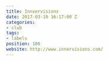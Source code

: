 ```yaml
---
title: Innvervisions
date: 2017-03-10 16:17:00 Z
categories:
- club
tags:
- labels
position: 106
website: http://www.innervisions.com/
---
```


